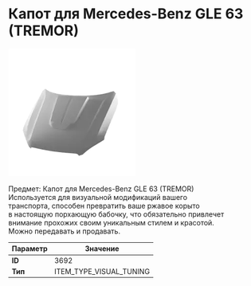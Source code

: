 # Капот для Mercedes-Benz GLE 63 (TREMOR)

![Item Image](../img/3692.webp?raw=true)

Предмет: Капот для Mercedes-Benz GLE 63 (TREMOR)<br>Используется для визуальной модификаций вашего<br>транспорта, способен превратить ваше ржавое корыто<br>в настоящую порхающую бабочку, что обязательно привлечет<br>внимание прохожих своим уникальным стилем и красотой.<br>Можно передавать и продавать.


| Параметр | Значение |
|----------|----------|
| **ID** | 3692 |
| **Тип** | ITEM_TYPE_VISUAL_TUNING |

